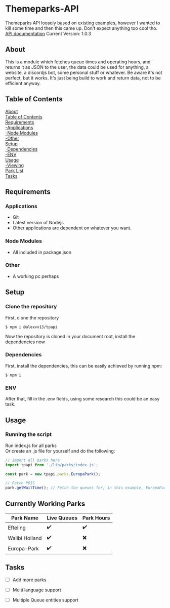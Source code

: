 # Themeparks-API
Themeparks API loosely based on existing examples, however I wanted to kill some time and then this came up. Don't expect anything too cool tho.
[API documentation](https://alexvv13.github.io/tp-api "API Documentation")
Current Version: 1.0.3

## About
This is a module which fetches queue times and operating hours, and returns it as JSON to the user, the data could be used for anything, a website, a discordjs bot, some personal stuff or whatever. Be aware it's not perfect, but it works. It's just being build to work and return data, not to be efficient anyway.

## Table of Contents
[About](#about)</br>
[Table of Contents](#table-of-contents)</br>
[Requirements](#requirements)</br>
[  -Applications](#applications)</br>
[  -Node Modules](#node-modules)</br>
[  -Other](#other)</br>
[Setup](#setup)</br>
[  -Dependencies](#dependencies)</br>
[  -ENV](#env)</br>
[Usage](#usage)</br>
[  -Viewing](#viewing)</br>
[Park List](#currently-working-parks)</br>
[Tasks](#tasks)</br>

## Requirements
### Applications
- Git
- Latest version of Nodejs
- Other applications are dependent on whatever you want.

### Node Modules
- All included in package.json

### Other
- A working pc perhaps

## Setup
### Clone the repository
First, clone the repository
``` 
$ npm i @alexvv13/tpapi
``` 
Now the repository is cloned in your document root, install the dependencies now
### Dependencies
First, install the dependencies, this can be easily achieved by running npm:</br>
``` 
$ npm i
``` 
### ENV
After that, fill in the .env fields, using some research this could be an easy task. 

## Usage
### Running the script
Run index.js for all parks </br>
Or create an .js file for yourself and do the following: </br>
```javascript
// Import all parks here
import tpapi from './lib/parks/index.js';

const park = new tpapi.parks.EuropaPark(); 

// Fetch POIS
park.getWaitTime(); // Fetch the queues for, in this example, EuropaPark
```
   
## Currently Working Parks
Park Name | Live Queues | Park Hours
------------ | ------------- | ----------
Efteling |:heavy_check_mark:|:heavy_check_mark:
Walibi Holland |:heavy_check_mark:|:heavy_multiplication_x:
Europa-Park |:heavy_check_mark:|:heavy_multiplication_x:

## Tasks
- [ ] Add more parks
- [ ] Multi language support
- [ ] Multiple Queue entities support


